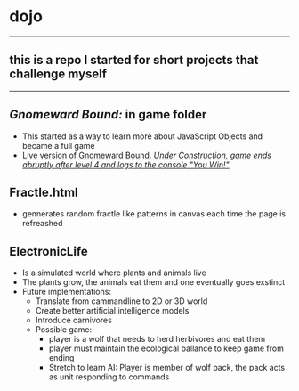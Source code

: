 # dojo
---------
## this is a repo I started for short projects that challenge myself
---------
## _Gnomeward Bound:_ in game folder
* This started as a way to learn more about JavaScript Objects and became a full game
* [Live version of Gnomeward Bound. _Under Construction, game ends abruptly after level 4 and logs to the console "You Win!"_](https://gnomeward-bound.firebaseapp.com/)

## Fractle.html 
* gennerates random fractle like patterns in canvas each time the page is refreashed

## ElectronicLife
* Is a simulated world where plants and animals live
* The plants grow, the animals eat them and one eventually goes exstinct
* Future implementations:
  * Translate from cammandline to 2D or 3D world
  * Create better artificial intelligence models
  * Introduce carnivores
  * Possible game: 
    * player is a wolf that needs to herd herbivores and eat them
    * player must maintain the ecological ballance to keep game from ending
    * Stretch to learn AI: Player is member of wolf pack, the pack acts as unit responding to commands
